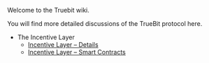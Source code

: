 Welcome to the Truebit wiki.

You will find more detailed discussions of the TrueBit protocol here.

* The Incentive Layer
  * [Incentive Layer – Details](https://github.com/TrueBitFoundation/Developer-Resources/wiki/Incentive-Layer-%E2%80%93-Details)
  * [Incentive Layer – Smart Contracts](https://github.com/TrueBitFoundation/Developer-Resources/wiki/Incentive-Layer-%E2%80%93-Smart-Contracts)
